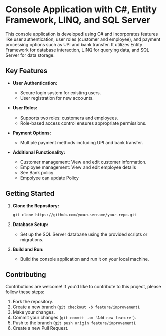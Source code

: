 # Console Application with C#, Entity Framework, LINQ, and SQL Server

This console application is developed using C# and incorporates features like user authentication, user roles (customer and employee), and payment processing options such as UPI and bank transfer. It utilizes Entity Framework for database interaction, LINQ for querying data, and SQL Server for data storage.

## Key Features

- **User Authentication:**
  - Secure login system for existing users.
  - User registration for new accounts.

- **User Roles:**
  - Supports two roles: customers and employees.
  - Role-based access control ensures appropriate permissions.

- **Payment Options:**
  - Multiple payment methods including UPI and bank transfer.
  

- **Additional Functionality:**
  - Customer management: View and edit customer information.
  - Employee management: View and edit employee details
  - See Bank policy
  - Empolyee can update Policy
## Getting Started
1. **Clone the Repository:**
   ```
   git clone https://github.com/yourusername/your-repo.git
   ```

2. **Database Setup:**
   - Set up the SQL Server database using the provided scripts or migrations.

3. **Build and Run:**
   - Build the console application and run it on your local machine.

## Contributing

Contributions are welcome! If you'd like to contribute to this project, please follow these steps:

1. Fork the repository.
2. Create a new branch (`git checkout -b feature/improvement`).
3. Make your changes.
4. Commit your changes (`git commit -am 'Add new feature'`).
5. Push to the branch (`git push origin feature/improvement`).
6. Create a new Pull Request.
